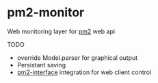 pm2-monitor
===========

Web monitoring layer for [pm2](https://github.com/Unitech/pm2) web api


TODO  
  
* override Model.parser for graphical output
* Persistant saving
* [pm2-interface](https://github.com/Unitech/pm2-interface) integration for web client control
